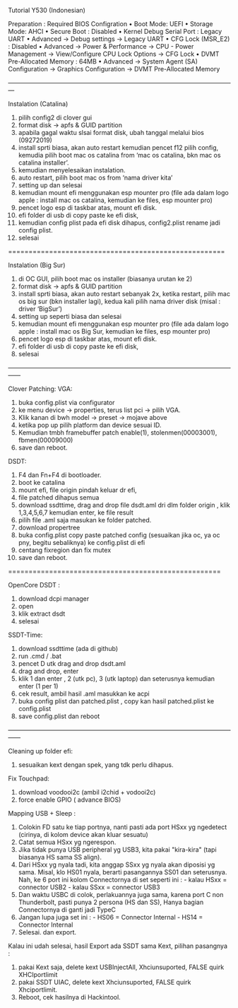 Tutorial Y530 (Indonesian)

Preparation :
Required BIOS Configration
 • Boot Mode: UEFI
 • Storage Mode: AHCI
 • Secure Boot : Disabled
 • Kernel Debug Serial Port : Legacy UART 
 • Advanced -> Debug settings -> Legacy UART
 • CFG Lock (MSR_E2) : Disabled 
 • Advanced -> Power & Performance -> CPU - Power Management -> View/Configure CPU Lock Options -> CFG Lock
 • DVMT Pre-Allocated Memory : 64MB 
 • Advanced -> System Agent (SA) Configuration -> Graphics Configuration -> DVMT Pre-Allocated Memory

—————————————————————————————————————

Instalation (Catalina) 
1. pilih config2 di clover gui
2. format disk -> apfs & GUID partition
3. apabila gagal  waktu slsai format disk, ubah tanggal melalui bios (09272019)
4. install sprti biasa, akan auto restart kemudian pencet f12 pilih config, kemudia pilih boot mac os catalina from ‘mac os catalina, bkn mac os catalina installer’.
5. kemudian menyelesaikan instalation.
6. auto restart, pilih boot mac os from ‘nama driver kita’
7. setting up dan selesai
8. kemudian mount efi menggunakan esp mounter pro (file ada dalam logo apple : install mac os catalina, kemudian ke files, esp mounter pro)
9. pencet logo esp di taskbar atas, mount efi disk.
10. efi folder di usb di copy paste ke efi disk,
11. kemudian config plist pada efi disk dihapus, config2.plist rename jadi config plist.
12. selesai


=====================================================

Instalation (Big Sur)
1. di OC GUI, pilih boot mac os installer (biasanya urutan ke 2)
2. format disk -> apfs & GUID partition
3. install sprti biasa, akan auto restart sebanyak 2x, ketika restart, pilih mac os big sur (bkn installer lagi), kedua kali pilih nama driver disk (misal : driver ‘BigSur’)
4. setting up seperti biasa dan selesai
5. kemudian mount efi menggunakan esp mounter pro (file ada dalam logo apple : install mac os Big Sur, kemudian ke files, esp mounter pro)
6. pencet logo esp di taskbar atas, mount efi disk.
7. efi folder di usb di copy paste ke efi disk,
8. selesai


——————————————————————————————————————

Clover
Patching:
VGA:
1. buka config.plist via configurator
2. ke menu device -> properties, terus list pci -> pilih VGA. 
3. Klik kanan di bwh model -> preset -> mojave above
4. ketika pop up pilih platform dan device sesuai ID. 
5. Kemudian tmbh framebuffer patch enable(1), stolenmen(00003001), fbmen(00009000)
6. save dan reboot. 

DSDT:
1. F4 dan Fn+F4 di bootloader.
2. boot ke catalina
3. mount efi, file origin pindah keluar dr efi, 
4. file patched dihapus semua 
5. download ssdttime, drag and drop file dsdt.aml dri dlm folder origin , klik 1,3,4,5,6,7 kemudian enter, ke file result 
6. pilih file .aml saja masukan ke folder patched. 
7. download propertree 
8. buka config.plist copy paste patched config (sesuaikan jika oc, ya oc pny, begitu sebaliknya) ke config.plist di efi
9. centang fixregion dan fix mutex 
10. save dan reboot.

====================================================

OpenCore
DSDT :
1. download dcpi manager
2. open
3. klik extract dsdt 
4. selesai

SSDT-Time:
1. download ssdttime (ada di github)
2. run .cmd / .bat 
3. pencet D utk drag and drop dsdt.aml
4. drag and drop, enter
5. klik 1 dan enter , 2 (utk pc), 3 (utk laptop) dan seterusnya kemudian enter (1 per 1)
6. cek result, ambil hasil .aml masukkan ke acpi
7. buka config plist dan patched.plist , copy kan hasil patched.plist ke config.plist
8. save config.plist dan reboot 

——————————————————————————————————————

Cleaning up folder efi:
1. sesuaikan kext dengan spek, yang tdk perlu dihapus.

Fix Touchpad: 
1. download voodooi2c (ambil i2chid + vodooi2c)
2. force enable GPIO ( advance BIOS)

Mapping USB + Sleep :
1. Colokin FD satu ke tiap portnya, nanti pasti ada port HSxx yg ngedetect (cirinya, di kolom device akan kluar sesuatu)
2. Catat semua HSxx yg ngerespon.
3. Jika tidak punya USB peripheral yg USB3, kita pakai "kira-kira" (tapi biasanya HS sama SS align).
4. Dari HSxx yg nyala tadi, kita anggap SSxx yg nyala akan diposisi yg sama. Misal, klo HS01 nyala, berarti pasangannya SS01 dan seterusnya. Nah, ke 6 port ini kolom Connectornya di set seperti ini : 
		- kalau HSxx = connector USB2
		- kalau SSxx = connector USB3
5. Dan waktu USBC di colok, perlakuannya juga sama, karena port C non Thunderbolt, pasti punya 2 persona (HS dan SS), Hanya bagian Connectornya di ganti jadi TypeC
6. Jangan lupa juga set ini : 
		- HS06 = Connector Internal
		- HS14 = Connector Internal
7. Selesai. dan export.

Kalau ini udah selesai, hasil Export ada SSDT sama Kext, pilihan pasangnya : 
1. pakai Kext saja, delete kext USBInjectAll, Xhciunsuported, FALSE quirk XHCIportlimit
2. pakai SSDT UIAC, delete kext Xhciunsuported, FALSE quirk Xhciportlimit.
3. Reboot, cek hasilnya di Hackintool.
